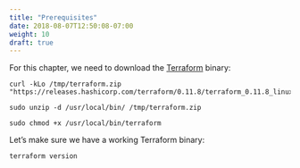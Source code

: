```yaml
---
title: "Prerequisites"
date: 2018-08-07T12:50:08-07:00
weight: 10
draft: true
---
```


For this chapter, we need to download the [Terraform](https://www.terraform.io/) binary:
```
curl -kLo /tmp/terraform.zip "https://releases.hashicorp.com/terraform/0.11.8/terraform_0.11.8_linux_amd64.zip"

sudo unzip -d /usr/local/bin/ /tmp/terraform.zip

sudo chmod +x /usr/local/bin/terraform
```

Let’s make sure we have a working Terraform binary:
```
terraform version
```
